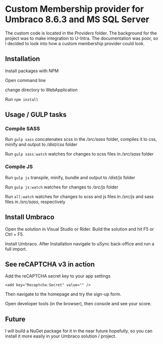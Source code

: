 # Custom Membership provider for Umbraco 8.6.3 and MS SQL Server

The custom code is located in the _Providers_ folder. The background for the project was to make integration 
to U-Intra. The documentation was poor, so I decided to look into how a custom membership provider could look.  

## Installation

Install packages with NPM

Open command line

change directory to WebApplication

Run ```npm install```

## Usage / GULP tasks

### Compile SASS
Run ```gulp sass``` concatenates scss in the _/src/sass_ folder, compiles it to css, minify and output to _/dist/css_ folder

Run ```gulp sass:watch``` watches for changes to scss files in _/src/sass_ folder

### Compile JS
Run ```gulp js``` transpile, minify, bundle and output to _/dist/js_ folder

Run ```gulp js:watch``` watches for changes to _/src/js_ folder

Run ```all:watch``` watches for changes to scss and js files in _/src/js_ and sass files in _/src/sass_, respectively

## Install Umbraco

Open the solution in Visual Studio or Rider. Build the solution and hit F5 or Ctrl + F5.

Install Umbraco. After Installation navigate to uSync back-office and run a full import.

## See reCAPTCHA v3 in action

Add the reCAPTCHA secret key to your app settings

```<add key="Recaptcha:Secret" value="" />```

Then navigate to the homepage and try the sign-up form.

Open developer tools (in the browser), then console and see your score.

## Future

I will build a NuGet package for it in the near future hopefully, so you can install it more easily in your Umbraco 
solution / project.
